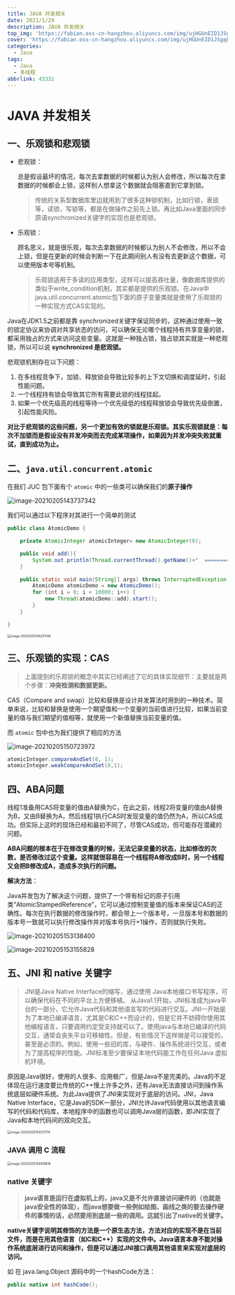 ```yaml
---
title: JAVA 并发相关
date: 2021/1/29
description: JAVA 并发相关
top_img: 'https://fabian.oss-cn-hangzhou.aliyuncs.com/img/ujHGUnEID1JSgqF.jpg'
cover: 'https://fabian.oss-cn-hangzhou.aliyuncs.com/img/ujHGUnEID1JSgqF.jpg'
categories:
  - Java
tags:
  - Java
  - 多线程
abbrlink: 43332
---
```


# JAVA 并发相关

## 一、乐观锁和悲观锁

- 悲观锁：

  总是假设最坏的情况，每次去拿数据的时候都认为别人会修改，所以每次在拿数据的时候都会上锁，这样别人想拿这个数据就会阻塞直到它拿到锁。

  > 传统的关系型数据库里边就用到了很多这种锁机制，比如行锁，表锁等，读锁，写锁等，都是在做操作之前先上锁。再比如Java里面的同步原语synchronized关键字的实现也是悲观锁。

  

- 乐观锁：

  顾名思义，就是很乐观，每次去拿数据的时候都认为别人不会修改，所以不会上锁，但是在更新的时候会判断一下在此期间别人有没有去更新这个数据，可以使用版本号等机制。

  > 乐观锁适用于多读的应用类型，这样可以提高吞吐量，像数据库提供的类似于write_condition机制，其实都是提供的乐观锁。在Java中java.util.concurrent.atomic包下面的原子变量类就是使用了乐观锁的一种实现方式CAS实现的。

Java在JDK1.5之前都是靠 synchronized关键字保证同步的，这种通过使用一致的锁定协议来协调对共享状态的访问，可以确保无论哪个线程持有共享变量的锁，都采用独占的方式来访问这些变量。这就是一种独占锁，独占锁其实就是一种悲观锁，所以可以说 **synchronized 是悲观锁。**

悲观锁机制存在以下问题：　　

1. 在多线程竞争下，加锁、释放锁会导致比较多的上下文切换和调度延时，引起性能问题。
2. 一个线程持有锁会导致其它所有需要此锁的线程挂起。
3. 如果一个优先级高的线程等待一个优先级低的线程释放锁会导致优先级倒置，引起性能风险。

**对比于悲观锁的这些问题，另一个更加有效的锁就是乐观锁。其实乐观锁就是：每次不加锁而是假设没有并发冲突而去完成某项操作，如果因为并发冲突失败就重试，直到成功为止。**

## 二、`java.util.concurrent.atomic` 

在我们 JUC 包下面有个 `atomic` 中的一些类可以确保我们的**原子操作**

![image-20210205143737342](https://fabian.oss-cn-hangzhou.aliyuncs.com/img/NzgiAur2FWCc5Rk.png)

我们可以通过以下程序对其进行一个简单的测试

~~~java
public class AtomicDemo {

    private AtomicInteger atomicInteger= new AtomicInteger(0);

    public void add(){
        System.out.println(Thread.currentThread().getName()+"  ============================== "+atomicInteger.incrementAndGet());
    }

    public static void main(String[] args) throws InterruptedException {
        AtomicDemo atomicDemo = new AtomicDemo();
        for (int i = 0; i < 10000; i++) {
            new Thread(atomicDemo::add).start();
        }
    }

}
~~~

<img src="https://fabian.oss-cn-hangzhou.aliyuncs.com/img/Kw5EbiUZJ3LC4n7.png" alt="image-20210205144251148" style="zoom: 50%;" />

## 三、乐观锁的实现：CAS

> 上面提到的乐观锁的概念中其实已经阐述了它的具体实现细节：主要就是两个步骤：**冲突检测和数据更新。**

CAS（Compare and swap）比较和替换是设计并发算法时用到的一种技术。简单来说，比较和替换是使用一个期望值和一个变量的当前值进行比较，如果当前变量的值与我们期望的值相等，就使用一个新值替换当前变量的值。

而 `atomic` 包中也为我们提供了相应的方法

![image-20210205150723972](https://fabian.oss-cn-hangzhou.aliyuncs.com/img/Urd59WG4MBCmJPZ.png)

```java
atomicInteger.compareAndSet(0, 1);
atomicInteger.weakCompareAndSet(0,1);
```

## 四、ABA问题

线程1准备用CAS将变量的值由A替换为C，在此之前，线程2将变量的值由A替换为B，又由B替换为A，然后线程1执行CAS时发现变量的值仍然为A，所以CAS成功。但实际上这时的现场已经和最初不同了，尽管CAS成功，但可能存在潜藏的问题。

**ABA问题的根本在于在修改变量的时候，无法记录变量的状态，比如修改的次数，是否修改过这个变量。这样就很容易在一个线程将A修改成B时，另一个线程又会把B修改成A，造成多次执行的问题。**

**解决方法**：

Java并发包为了解决这个问题，提供了一个带有标记的原子引用类“AtomicStampedReference”，它可以通过控制变量值的版本来保证CAS的正确性。每次在执行数据的修改操作时，都会带上一个版本号，一旦版本号和数据的版本号一致就可以执行修改操作并对版本号执行+1操作，否则就执行失败。

![image-20210205153138400](https://fabian.oss-cn-hangzhou.aliyuncs.com/img/ZJQhsumCXdVqlge.png)

![image-20210205153155828](https://fabian.oss-cn-hangzhou.aliyuncs.com/img/STjrQE8zvo9WLyP.png)

## 五、JNI  和 native 关键字

> JNI是Java Native Interface的缩写，通过使用 Java本地接口书写程序，可以确保代码在不同的平台上方便移植。 从Java1.1开始，JNI标准成为java平台的一部分，它允许Java代码和其他语言写的代码进行交互。JNI一开始是为了本地已编译语言，尤其是C和C++而设计的，但是它并不妨碍你使用其他编程语言，只要调用约定受支持就可以了。使用java与本地已编译的代码交互，通常会丧失平台可移植性。但是，有些情况下这样做是可以接受的，甚至是必须的。例如，使用一些旧的库，与硬件、操作系统进行交互，或者为了提高程序的性能。JNI标准至少要保证本地代码能工作在任何Java 虚拟机环境。

原因是Java很好，使用的人很多、应用极广，但是Java不是完美的。Java的不足体现在运行速度要比传统的C++慢上许多之外，还有Java无法直接访问到操作系统底层如硬件系统。为此Java提供了JNI来实现对于底层的访问。JNI，Java Native Interface，它是Java的SDK一部分，JNI允许Java代码使用以其他语言编写的代码和代码库，本地程序中的函数也可以调用Java层的函数，即JNI实现了Java和本地代码间的双向交互。

<img src="https://fabian.oss-cn-hangzhou.aliyuncs.com/img/xMbgpu6ZLFQw379.png" alt="image-20210205154317174" style="zoom:50%;" />

### JAVA 调用 C 流程

<img src="https://fabian.oss-cn-hangzhou.aliyuncs.com/img/hJ2FqxpzMUaTPWv.png" alt="image-20210205154418616" style="zoom: 50%;" />

### native 关键字

> **java语言是运行在虚拟机上的，java又是不允许直接访问硬件的（也就是java安全性的体现），而java想要做一些例如绘图、画线之类的要去操作硬件的事情的话，必然要用到底层一些的调用。这就引出了native的关键字。**

**native关键字说明其修饰的方法是一个原生态方法，方法对应的实现不是在当前文件，而是在用其他语言（如C和C++）实现的文件中。Java语言本身不能对操作系统底层进行访问和操作，但是可以通过JNI接口调用其他语言来实现对底层的访问。**

如	在 java.lang.Object 源码中的一个hashCode方法：

~~~java
public native int hashCode(); 
~~~